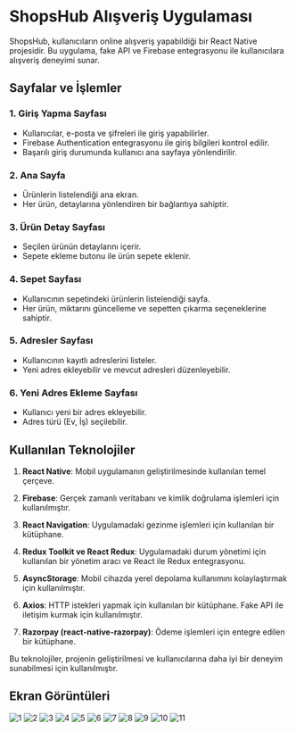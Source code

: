 # ShopsHub Alışveriş Uygulaması

ShopsHub, kullanıcıların online alışveriş yapabildiği bir React Native projesidir. Bu uygulama, fake API ve Firebase entegrasyonu ile kullanıcılara alışveriş deneyimi sunar.

## Sayfalar ve İşlemler

### 1. Giriş Yapma Sayfası

- Kullanıcılar, e-posta ve şifreleri ile giriş yapabilirler.
- Firebase Authentication entegrasyonu ile giriş bilgileri kontrol edilir.
- Başarılı giriş durumunda kullanıcı ana sayfaya yönlendirilir.

### 2. Ana Sayfa

- Ürünlerin listelendiği ana ekran.
- Her ürün, detaylarına yönlendiren bir bağlantıya sahiptir.

### 3. Ürün Detay Sayfası

- Seçilen ürünün detaylarını içerir.
- Sepete ekleme butonu ile ürün sepete eklenir.

### 4. Sepet Sayfası

- Kullanıcının sepetindeki ürünlerin listelendiği sayfa.
- Her ürün, miktarını güncelleme ve sepetten çıkarma seçeneklerine sahiptir.

### 5. Adresler Sayfası

- Kullanıcının kayıtlı adreslerini listeler.
- Yeni adres ekleyebilir ve mevcut adresleri düzenleyebilir.

### 6. Yeni Adres Ekleme Sayfası

- Kullanıcı yeni bir adres ekleyebilir.
- Adres türü (Ev, İş) seçilebilir.

## Kullanılan Teknolojiler

1. **React Native**: Mobil uygulamanın geliştirilmesinde kullanılan temel çerçeve.

2. **Firebase**: Gerçek zamanlı veritabanı ve kimlik doğrulama işlemleri için kullanılmıştır.

3. **React Navigation**: Uygulamadaki gezinme işlemleri için kullanılan bir kütüphane.

4. **Redux Toolkit ve React Redux**: Uygulamadaki durum yönetimi için kullanılan bir yönetim aracı ve React ile Redux entegrasyonu.

5. **AsyncStorage**: Mobil cihazda yerel depolama kullanımını kolaylaştırmak için kullanılmıştır.

6. **Axios**: HTTP istekleri yapmak için kullanılan bir kütüphane. Fake API ile iletişim kurmak için kullanılmıştır.

7. **Razorpay (react-native-razorpay)**: Ödeme işlemleri için entegre edilen bir kütüphane.

Bu teknolojiler, projenin geliştirilmesi ve kullanıcılarına daha iyi bir deneyim sunabilmesi için kullanılmıştır.

## Ekran Görüntüleri

![1](./src/images/screens/Screenshot_2.png)
![2](./src/images/screens/Screenshot_3.png)
![3](./src/images/screens/Screenshot_4.png)
![4](./src/images/screens/Screenshot_5.png)
![5](./src/images/screens/Screenshot_6.png)
![6](./src/images/screens/Screenshot_7.png)
![7](./src/images/screens/Screenshot_8.png)
![8](./src/images/screens/Screenshot_9.png)
![9](./src/images/screens/Screenshot_10.png)
![10](./src/images/screens/Screenshot_11.png)
![11](./src/images/screens/Screenshot_12.png)
